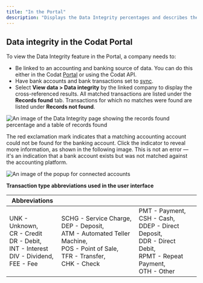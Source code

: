 ```yaml
---
title: "In the Portal"
description: "Displays the Data Integrity percentages and describes the records that were matched and not matched"
---
```


## Data integrity in the Codat Portal

To view the Data Integrity feature in the Portal, a company needs to:

- Be linked to an accounting and banking source of data. You can do this either in the Codat [Portal](https://app.codat.io/) or using the Codat API.
- Have bank accounts and bank transactions set to [sync](/core-concepts/data-type-settings).
- Select **View data > Data integrity** by the linked company to display the cross-referenced results. All matched transactions are listed under the **Records found** tab. Transactions for which no matches were found are listed under **Records not found**.

![An image of the Data Integrity page showing the records found percentage and a table of records found](/img/old/3e145f8-DataIntegrity5.png)

The red exclamation mark indicates that a matching accounting account could not be found for the banking account. Click the indicator to reveal more information, as shown in the following image. This is not an error &mdash; it's an indication that a bank account exists but was not matched against the accounting platform.

![An image of the popup for connected accounts](/img/old/a52c29c-DataIntegrity6.png)

**Transaction type abbreviations used in the user interface**

|Abbreviations| | |
|----|----|----|
|UNK - Unknown, <br/> CR - Credit <br/> DR - Debit, <br/> INT - Interest <br/> DIV - Dividend, <br/> FEE - Fee|SCHG - Service Charge, <br/> DEP - Deposit, <br/> ATM - Automated Teller Machine, <br/> POS - Point of Sale, <br/> TFR - Transfer, <br/> CHK - Check|PMT - Payment, <br/> CSH - Cash, <br/> DDEP - Direct Deposit, <br/> DDR - Direct Debit, <br/> RPMT - Repeat Payment, <br/> OTH - Other|


